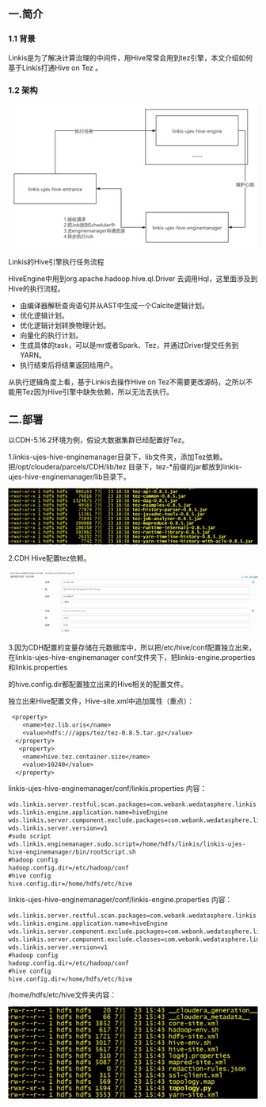 ## 一.简介

### 1.1 背景

Linkis是为了解决计算治理的中间件，用Hive常常会用到tez引擎，本文介绍如何基于Linkis打通Hive on Tez 。

### 1.2 架构

![图片](../images/tez/hive_tez.png)

Linkis的Hive引擎执行任务流程

HiveEngine中用到org.apache.hadoop.hive.ql.Driver 去调用Hql，这里面涉及到Hive的执行流程。

* 由编译器解析查询语句并从AST中生成一个Calcite逻辑计划。
* 优化逻辑计划。
* 优化逻辑计划转换物理计划。
* 向量化的执行计划。
* 生成具体的task，可以是mr或者Spark、Tez，并通过Driver提交任务到YARN。
* 执行结束后将结果返回给用户。

从执行逻辑角度上看，基于Linkis去操作Hive on Tez不需要更改源码，之所以不能用Tez因为Hive引擎中缺失依赖，所以无法去执行。

## 二.部署

以CDH-5.16.2环境为例，假设大数据集群已经配置好Tez。

1.linkis-ujes-hive-enginemanager目录下，lib文件夹，添加Tez依赖。把/opt/cloudera/parcels/CDH/lib/tez 目录下，tez-*前缀的jar都放到linkis-ujes-hive-enginemanager/lib目录下。

![图片](../images/tez/hive_tez2.png)

2.CDH Hive配置tez依赖。

![图片](../images/tez/hive_tez3.png)

3.因为CDH配置的变量存储在元数据库中，所以把/etc/hive/conf配置独立出来，在linkis-ujes-hive-enginemanager conf文件夹下，把linkis-engine.properties和linkis.properties

的hive.config.dir都配置独立出来的Hive相关的配置文件。

独立出来Hive配置文件，Hive-site.xml中追加属性（重点）：

```plain
 <property>
    <name>tez.lib.uris</name>
    <value>hdfs:///apps/tez/tez-0.8.5.tar.gz</value>
  </property>
   <property>
    <name>hive.tez.container.size</name>
    <value>10240</value>
  </property>
```
linkis-ujes-hive-enginemanager/conf/linkis.properties 内容：

```plain
wds.linkis.server.restful.scan.packages=com.webank.wedatasphere.linkis.entrance.restful
wds.linkis.engine.application.name=hiveEngine
wds.linkis.server.component.exclude.packages=com.webank.wedatasphere.linkis.engine.,com.webank.wedatasphere.linkis.udf.
wds.linkis.server.version=v1
#sudo script
wds.linkis.enginemanager.sudo.script=/home/hdfs/linkis/linkis-ujes-hive-enginemanager/bin/rootScript.sh
#hadoop config
hadoop.config.dir=/etc/hadoop/conf
#hive config
hive.config.dir=/home/hdfs/etc/hive
```
linkis-ujes-hive-enginemanager/conf/linkis-engine.properties 内容：

```plain
wds.linkis.server.restful.scan.packages=com.webank.wedatasphere.linkis.engine.restful
wds.linkis.engine.application.name=hiveEngine
wds.linkis.server.component.exclude.packages=com.webank.wedatasphere.linkis.enginemanager.,com.webank.wedatasphere.linkis.udf.
wds.linkis.server.component.exclude.classes=com.webank.wedatasphere.linkis.resourcemanager.service.annotation.RMAnnotationParser
wds.linkis.server.version=v1
#hadoop config
hadoop.config.dir=/etc/hadoop/conf
#hive config
hive.config.dir=/home/hdfs/etc/hive
```
/home/hdfs/etc/hive文件夹内容：

![图片](../images/tez/hive_tez4.png)

